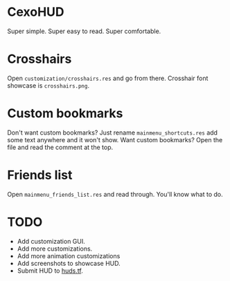 # CexoHUD
Super simple.
Super easy to read.
Super comfortable.

# Crosshairs
Open `customization/crosshairs.res` and go from there. Crosshair font showcase is `crosshairs.png`.

# Custom bookmarks
Don't want custom bookmarks? Just rename `mainmenu_shortcuts.res` add some text anywhere and it won't show.
Want custom bookmarks? Open the file and read the comment at the top.

# Friends list
Open `mainmenu_friends_list.res` and read through. You'll know what to do.

# TODO
- Add customization GUI.
- Add more customizations.
- Add more animation customizations
- Add screenshots to showcase HUD.
- Submit HUD to [huds.tf](https://huds.tf).

